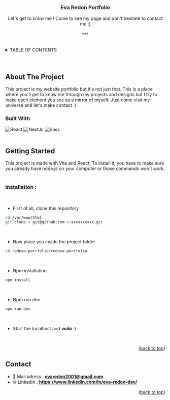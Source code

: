 <!-- PROJECT LOGO -->
<br />
<div align="center">

  <h3 align="center">Eva Redon Portfolio</h3>

  <p align="center">
    Let's get to know me ! Come to see my page and don't hesitate to contact me :)
    <br />
    <br />
    ***
</div>
    <br />


<!-- TABLE OF CONTENTS -->
<details>
  <summary>TABLE OF CONTENTS</summary>
  <ol>
    <li>
      <a href="#about-the-project">About The Project</a>
      <ul>
        <li><a href="#built-with">Built With</a></li>
      </ul>
    </li>
    <li>
      <a href="#getting-started">Getting Started</a>
    </li>
    <li><a href="#contact">Contact</a></li>
  </ol>
</details>
    <br />
    <br />


<!-- ABOUT THE PROJECT -->
## About The Project
This project is my website portfolio but it's not just that. This is a place where you'll get to know me through my projects and designs but I try to make each element you see as a mirror of myself. Just come visit my universe and let's make contact :)


### Built With

![React](https://ziadoua.github.io/m3-Markdown-Badges/badges/React/react3.svg)
![NextJs](https://ziadoua.github.io/m3-Markdown-Badges/badges/NextJS/nextjs1.svg)
![Sass](https://ziadoua.github.io/m3-Markdown-Badges/badges/Sass/sass3.svg)
<br/>
<br/>


<!-- GETTING STARTED -->
## Getting Started
This project is made with Vite and React. To install it, you have to make sure you already have node.js on your computer or those commands won't work.
<br/>
<br/>

### Installation :
<br/>

- First of all, clone this repository

```bash
cd /var/www/html
git clone < git@github.com >:xxxxxxxxxx.git
```
<br/>

- Now place you inside the project folder

```bash
cd redeva-portfolio/redeva-portfolio
```
<br/>

- Npm installation

```bash
npm install
```
<br/>

- Npm run dev

```bash
npm run dev
```
<br/>

- Start the localhost and ___voilà___ :)
<br/>

<p align="right">(<a href="#readme-top">back to top</a>)</p>


<!-- CONTACT -->
## Contact

- 📧 Mail adress : **<evaredon2001@gmail.com>**
- 🌐 Linkedin : **<https://www.linkedin.com/in/eva-redon-dev/>**

<p align="right">(<a href="#readme-top">back to top</a>)</p>
